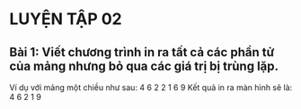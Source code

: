 # LUYỆN TẬP 02

## Bài 1: Viết chương trình in ra tất cả các phần tử của mảng nhưng bỏ qua các giá trị bị trùng lặp.
Ví dụ với mảng một chiều như sau: 4 6 2 2 1 6 9
Kết quả in ra màn hình sẽ là: 4 6 2 1 9

